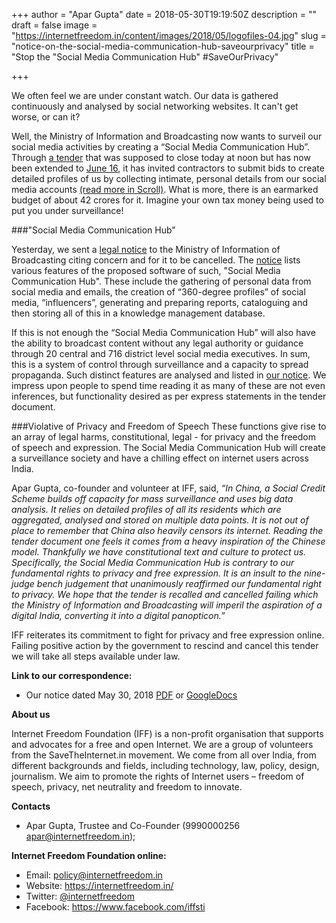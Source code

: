 +++
author = "Apar Gupta"
date = 2018-05-30T19:19:50Z
description = ""
draft = false
image = "https://internetfreedom.in/content/images/2018/05/logofiles-04.jpg"
slug = "notice-on-the-social-media-communication-hub-saveourprivacy"
title = "Stop the \"Social Media Communication Hub\" #SaveOurPrivacy"

+++


We often feel we are under constant watch.  Our data is gathered continuously and analysed by social networking websites. It can't get worse, or can it? 

Well, the Ministry of Information and Broadcasting now wants to surveil our social media activities by creating a “Social Media Communication Hub”.  Through [a tender](http://www.becil.com/uploads/tender/TendernoticeBECIL01pdf-04836224e38fdb96422221c4e057f6c5.pdf) that was supposed to close today at noon but has now been extended to [June 16](http://www.becil.com/uploads/tender/Corrigendum-3-RLpdf-ac51024f3922b2a90686578bbe3c695a.pdf), it has invited contractors to submit bids to create detailed profiles of us by collecting intimate, personal details from our social media accounts [(read more in Scroll)](https://scroll.in/article/879833/government-plans-to-monitor-individual-social-media-users-to-gauge-opinion-about-official-policies). What is more, there is an earmarked budget of about 42 crores for it. Imagine your own tax money being used to put you under surveillance! 

###"Social Media Communication Hub"

Yesterday, we sent a [legal notice](https://drive.google.com/file/d/1en1C-Sl5JOIR-wowolfJ6HkavnCysrFO/view?usp=sharing) to the Ministry of Information of Broadcasting citing concern and for it to be cancelled. The [notice](https://drive.google.com/file/d/1en1C-Sl5JOIR-wowolfJ6HkavnCysrFO/view?usp=sharing) lists various features of the proposed software of such, "Social Media Communication Hub". These include the gathering of personal data from social media and emails, the creation of “360-degree profiles” of social media, “influencers”, generating and preparing reports, cataloguing and then storing all of this in a knowledge management database. 

If this is not enough the “Social Media Communication Hub” will also have the ability to broadcast content without any legal authority or guidance through 20 central and 716 district level social media executives. In sum, this is a system of control through surveillance and a capacity to spread propaganda. Such distinct features are analysed and listed in [our notice](https://drive.google.com/file/d/1en1C-Sl5JOIR-wowolfJ6HkavnCysrFO/view?usp=sharing). We impress upon people to spend time reading it as many of these are not even inferences, but functionality desired as per express statements in the tender document. 

###Violative of Privacy and Freedom of Speech
These functions give rise to an array of legal harms, constitutional, legal - for privacy and the freedom of speech and expression. The Social Media Communication Hub will create a surveillance society and have a chilling effect on internet users across India. 

Apar Gupta, co-founder and volunteer at IFF, said, *“In China, a Social Credit Scheme builds off capacity for mass surveillance and uses big data analysis. It relies on detailed profiles of all its residents which are aggregated, analysed and stored on multiple data points. It is not out of place to remember that China also heavily censors its internet. Reading the tender document one feels it comes from a heavy inspiration of the Chinese model. Thankfully we have constitutional text and culture to protect us. Specifically, the Social Media Communication Hub is contrary to our fundamental rights to privacy and free expression. It is an insult to the nine-judge bench judgement that unanimously reaffirmed our fundamental right to privacy. We hope that the tender is recalled and cancelled failing which the Ministry of Information and Broadcasting will imperil the aspiration of a digital India, converting it into a digital panopticon.”*

IFF reiterates its commitment to fight for privacy and free expression online. Failing positive action by the government to rescind and cancel this tender we will take all steps available under law.

**Link to our correspondence:**

* Our notice dated May 30, 2018 [PDF](https://drive.google.com/file/d/1en1C-Sl5JOIR-wowolfJ6HkavnCysrFO/view?usp=sharing) or [GoogleDocs](https://docs.google.com/document/d/1V319uWwkM3XLcAuVDysWfasa1o8LabfE7FRe6kRrA6I/edit?usp=sharing)

**About us**

Internet Freedom Foundation (IFF) is a non-profit organisation that supports and advocates for a free and open Internet. We are a group of volunteers from the SaveTheInternet.in movement. We come from all over India, from different backgrounds and fields, including technology, law, policy, design, journalism. We aim to promote the rights of Internet users – freedom of speech, privacy, net neutrality and freedom to innovate.

**Contacts**

* Apar Gupta, Trustee and Co-Founder (9990000256 apar@internetfreedom.in); 

**Internet Freedom Foundation online:**

* Email: policy@internetfreedom.in
* Website: https://internetfreedom.in/ 
* Twitter: [@internetfreedom](http://www.twitter.com/internetfreedom)
* Facebook: https://www.facebook.com/iffsti

